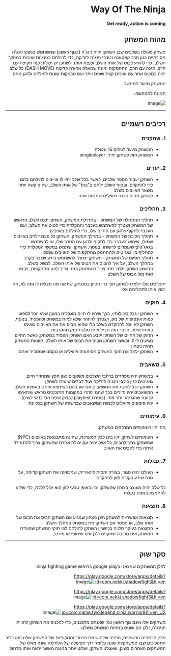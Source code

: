 <div dir='rtl' lang='he'>

# Way Of The Ninja

**Get ready, action is coming**

## מהות המשחק

משחק פעולה בשלבים שבן השחקן יהיה נינג'ה (בגוף ראשון) שמשתמש בנשקי נינג'ה מסורתיים כגון חרב קאטאנה וכוכבי נינג'ה לזריקה, כדי להילחם בנינג'ות אויבות במהלך השלב, כדי להגיע לבוס של אותו השלב ולנצח אותו.
לשחקן יש יכולות כמו תקיפה עם חרב, הגנה עם חרב, התחמקות ימינה שמאלה אחורה קדימה (DASH MOVE)
כל שלב יהיה במקום אחר עם אויבים קצת שונים יותר ועם טכניקות שונות להילחם ולהגן מהם


המשחק מיועד למחשב

תמונה להמחשה:

![image](https://github.com/GameDevCourseOrelandMaor/Way-Of-The-Ninja/assets/118377261/61e14377-13bf-49a0-9ef4-ec41d15d5986)

---


## רכיבים רשמיים


### 1. שחקנים

* המשחק מיועד לגילים 16 ומעלה
* המשחק הוא לשחקן יחיד, singleplayer

### 2. יעדים

* השחקן יעבור מספר שלבים, כאשר בכל שלב יהיו לו אוייבים להילחם בהם כדי להתקדם, ובסוף השלב ילחם ב"בוס" של אותו השלב, שהינו קשה יותר משאר האויבים בשלב
* לשחקן תהיה הצגה ויזואלית שתנחה אותו


### 3. תהליכים


* תהליך ההתחלה של המשחק - בתחילת המשחק, השחקן יכנס לשלב הראשון של המשחק ויצטרך להשתמש בעכבר והמקלדת כדי לנווט את השלב, ועם העכבר לתקוף ולהגן עם החרב שלו, כדי להילחם באויבים.
*	תהליך הליבה של המשחק - במהלך המשחק, השחקן כל פעם יילחם באויבים שמולו, שימוש בעכבר כדי לתקוף ולהגן עם החרב שלו, או להשתמש בגאג'טים שעומדים לרשותו. בנוסף, השחקן ישתמש במקשי המקלדת כדי להחליף בין גאג'טים ולהתחמק מהתקפות של האויבים שמולו.
*	תהליך הסיום של המשחק - השחקן יצטרך להשתמש בידע שצבר בקרב במהלך השלב, על איך להביס את הבוס של אותו השלב. למשל בשלב הראשון השחקן ילמד מתי צריך להתחמק ומתי צריך להגן מהתקפות, ויבצע זאת מול הבוס של השלב

תהליכים אלו יילמדו לשחקן תוך כדי ניסיון במשחק, שיראה מה מצליח לו ומה לא, וזה יכווין אותו לתהליכים אלו

### 4. חוקים

* השחקן יוגבל ביכולותיו, בכך שיהיו לו חיים מוגבלים במובן שלא יוכל לספוג כמות אינסופית של נזק, ויצטרך להיזהר שלא למות במשחק ולהפסיד. בנוסף, השחקן לא יוכל להתקדם בשלב בלי שהוא מביס את את האויבים שאיתו באותו איזור, הדבר הזה יגביל אותו מלהתחמק מהקרבות.
* החוק של החיים של השחקן יקבע האם השחקן הפסיד במשחק, כאשר החיים מגיעים ל-0. וכאשר השחקן מביס את הבוס של אותו השלב, תוצאת המשחק תהיה ניצחון
* השחקן ילמד את חוקי המשחק מסימונים ויזואלים או טקסט שמסביר אותם


### 5. משאבים

* במשחק יהיו מפוזרים ברחבי השלבים משאבים כגון חפץ שמחזיר חיים, גאג'טים כגון כוכבי נינג'ה לזריקה ועוד דברים שיעזרו לשחקן
* השחקן יוכל להשיג את המשאבים אם יגע בהם כשימצא אותם באמצע השלב
* המשאבים יהיו נדירים בכך שהם יפוזרו במקומות מתוכננים מראש שיתאימו לכוונה שהם לא יותר מידי (בעזרת playtest נבדוק איפה הכי כדאי לשים)
* יהיו סימונים ויזואלים לכמות המשאבים שברשותו של השחקן בכל עת

### 6. עימותים

מה יהיו העימותים המרכזיים במשחק:

* העימותים לשחקן יהיו בינו לבין המערכת, שהינה מתבטאת באויבים (NPC) שהשחקן צריך להביס, כל אויב יהיה עם יכולת אחרת שהשחקן צריך להתמודד איתה כדי להביס את האויב


### 7. גבולות

* העולם יהיה סגור, בצורה יחסית לינאירית, שמכווינה את השחקן קדימה, על מנת שידע בקלות לאן להתקדם

כל שלב יהיה מעוצב בצורה שהשחקן יבין באופן טבעי לאן הוא יכול ללכת, כדי שידע להתמצא במפה בקלות 


### 8. תוצאות

* תוצאות אפשריות למשחק הינן ניצחון שמגיע אם השחקן הביס את הבוס של אותו שלב, או הפסד אם השחקן מת במשחק במהלך השלב
* התוצאה בעיקר תלויה בכישרון השחקן להילחם לפי חוקי המשחק שהוגדרו
* המשחק אינו מרובה שחקנים ולכן אינו שיתופי או מורכב

---

## סקר שוק


להלן המשחקים שמצאנו בgoogle play בחיפוש ninja fighting game:

https://play.google.com/store/apps/details?id=com.nekki.shadowfight&hl=en
![image](https://github.com/GameDevCourseOrelandMaor/Way-Of-The-Ninja/assets/118377261/40d4441c-1e4e-45e1-a7dd-d91ae5ee8309)

https://play.google.com/store/apps/details?id=com.nekki.shadowfight3&hl=en
![image](https://github.com/GameDevCourseOrelandMaor/Way-Of-The-Ninja/assets/118377261/035a874c-13f7-48cf-85cf-8ea50addaf1e)

https://play.google.com/store/apps/details?id=com.game.two.legend.ninja.warrior&hl=en_US
![image](https://github.com/GameDevCourseOrelandMaor/Way-Of-The-Ninja/assets/118377261/0f52b8a1-d0c7-4a74-a052-3e8c15d75b51)


משחקים אלו אינם גוף ראשון כמו שאנחנו מתכננים, כדי להכניס את השחקן לחווית הנינג'ה, ולכן הם שונים במהות המשחק משלנו.

מבין הרכיבים הרשמיים, 
הרכיב שידגיש את הייחוד והמקוריות של המשחק שלנו הוא רכיב התהליכים שבו המשחקיות שונה כלומר דרך הפעולה של הלחימה שונה מאלו של המשחקים האחרים בשוק, שאצלנו השחקן ישלוט יותר בנינגה מאשר יראה אותו מרחוק


</div>
